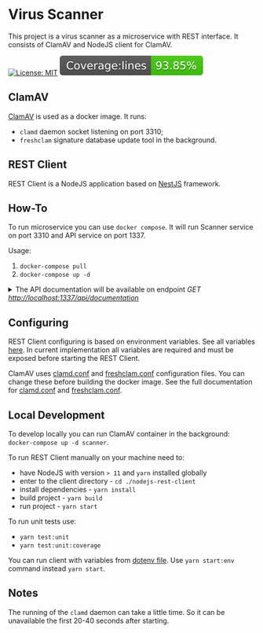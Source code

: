 # Virus Scanner

This project is a virus scanner as a microservice with REST interface. It consists of ClamAV and NodeJS client for ClamAV.

[![License: MIT](https://img.shields.io/badge/License-MIT-brightgreen.svg)](./LICENSE)
![](./nodejs-rest-client/badges/badge-lines.svg)

## ClamAV

[ClamAV](https://www.clamav.net/) is used as a docker image. It runs:
* `clamd` daemon socket listening on port 3310;
* `freshclam` signature database update tool in the background.

## REST Client

REST Client is a NodeJS application based on [NestJS](https://nestjs.com/) framework. 

## How-To

To run microservice you can use `docker compose`. It will run Scanner service on port 3310 and API service on port 1337.

Usage: 

1. `docker-compose pull`
2. `docker-compose up -d`

<details>
  <summary>
    The API documentation will be available on endpoint <i>GET <a href="http://localhost:1337/api/documentation">http://localhost:1337/api/documentation</a></i>
    
  </summary>
  
  ![API documentation](./assets/readme.api-documentation.png)
  
</details>


## Configuring

REST Client configuring is based on environment variables. See all variables [here](nodejs-rest-client/env/.env). In current implementation all variables are required and must be exposed before starting the REST Client.

ClamAV uses [clamd.conf](scanner/clamav/docker/clamd.conf) and [freshclam.conf](scanner/clamav/docker/freshclam.conf) configuration files. You can change these before building the docker image. See the full documentation for [clamd.conf](https://linux.die.net/man/5/clamd.conf) and [freshclam.conf](https://linux.die.net/man/5/freshclam.conf).

## Local Development

To develop locally you can run ClamAV container in the background: `docker-compose up -d scanner`.

To run REST Client manually on your machine need to:
* have NodeJS with version `> 11` and `yarn` installed globally
* enter to the client directory - `cd ./nodejs-rest-client`
* install dependencies - `yarn install`
* build project - `yarn build`
* run project - `yarn start`

To run unit tests use:
* `yarn test:unit`
* `yarn test:unit:coverage`

You can run client with variables from [dotenv file](nodejs-rest-client/env/.env). Use `yarn start:env` command instead `yarn start`.

## Notes

The running of the `clamd` daemon can take a little time. So it can be unavailable the first 20-40 seconds after starting.